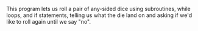 This program lets us roll a pair of any-sided dice using subroutines, while loops, and if statements, telling us what the die land on and asking if we'd like to roll again until we say "no".